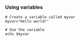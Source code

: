 ### Using variables 

```
# Create a variable called myvar 
myvar="Hello world!"

# Use the variable 
echo $myvar

```

